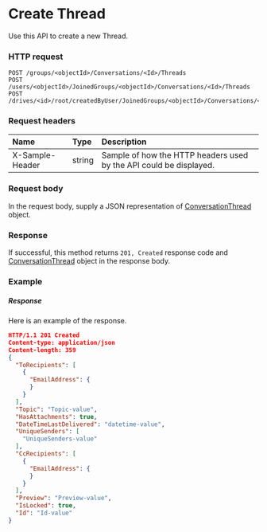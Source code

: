 # Create Thread

Use this API to create a new Thread.
### HTTP request
```http
POST /groups/<objectId>/Conversations/<Id>/Threads
POST /users/<objectId>/JoinedGroups/<objectId>/Conversations/<Id>/Threads
POST /drives/<id>/root/createdByUser/JoinedGroups/<objectId>/Conversations/<Id>/Threads

```
### Request headers
| Name       | Type | Description|
|:---------------|:--------|:----------|
| X-Sample-Header  | string  | Sample of how the HTTP headers used by the API could be displayed.|

### Request body
In the request body, supply a JSON representation of [ConversationThread](../resources/conversationthread.md) object.


### Response
If successful, this method returns `201, Created` response code and [ConversationThread](../resources/conversationthread.md) object in the response body.

### Example
##### Response
Here is an example of the response.
```json
HTTP/1.1 201 Created
Content-type: application/json
Content-length: 359
{
  "ToRecipients": [
    {
      "EmailAddress": {
      }
    }
  ],
  "Topic": "Topic-value",
  "HasAttachments": true,
  "DateTimeLastDelivered": "datetime-value",
  "UniqueSenders": [
    "UniqueSenders-value"
  ],
  "CcRecipients": [
    {
      "EmailAddress": {
      }
    }
  ],
  "Preview": "Preview-value",
  "IsLocked": true,
  "Id": "Id-value"
}
```

<!-- uuid: 57f124f0-e321-4be5-9d37-55f8a5a5da39
2015-10-09 16:04:04 UTC -->